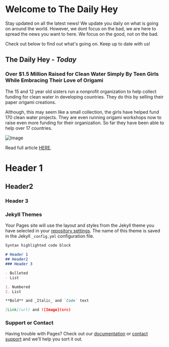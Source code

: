 # Welcome to The Daily Hey

Stay updated on all the latest news! We update you daily on what is going on around the world. However, we dont focus on the bad, we are here to spread the news you want to here. We focus on the good, not on the bad.

Check out below to find out what's going on. Keep up to date with us!

## The Daily Hey - _Today_

### Over $1.5 Million Raised for Clean Water Simply By **Teen** Girls While Embracing Their Love of Origami

The 15 and 12 year old sisters run a nonprofit organization to help collect funding for clean water in developing countries. They do this by selling their paper origami creations. 

Although, this may seem like a small collection, the girls have helped fund 170 clean water projects. They are even running origami workshops now to raise even more funding for their organization. So far they have been able to help over 17 countries. 

![Image](https://i.pinimg.com/564x/72/cc/8b/72cc8b03666b888d49191b45a41427c8.jpg) 


Read full article [HERE](https://www.goodnewsnetwork.org/teen-girls-raise-1-5-million-for-clean-water-with-origami/).


# Header 1
## Header2
### Header 3

### Jekyll Themes

Your Pages site will use the layout and styles from the Jekyll theme you have selected in your [repository settings](https://github.com/thehappydaily/readme/settings). The name of this theme is saved in the Jekyll `_config.yml` configuration file.

```markdown
Syntax highlighted code block

# Header 1
## Header2
### Header 3

- Bulleted
- List

1. Numbered
2. List

**Bold** and _Italic_ and `Code` text

[Link](url) and ![Image](src)
```

### Support or Contact

Having trouble with Pages? Check out our [documentation](https://help.github.com/categories/github-pages-basics/) or [contact support](https://github.com/contact) and we’ll help you sort it out.
